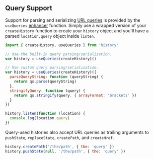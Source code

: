 ## Query Support

Support for parsing and serializing [URL queries](Terms.md#query) is provided by the `useQueries` [enhancer](Terms.md#createhistoryenhancer) function. Simply use a wrapped version of your `createHistory` function to create your `history` object and you'll have a parsed `location.query` object inside `listen`.

```js
import { createHistory, useQueries } from 'history'

// Use the built-in query parsing/serialization.
var history = useQueries(createHistory)()

// Use custom query parsing/serialization.
var history = useQueries(createHistory)({
  parseQueryString: function (queryString) {
    return qs.parse(queryString)
  },
  stringifyQuery: function (query) {
    return qs.stringify(query, { arrayFormat: 'brackets' })
  }
})

history.listen(function (location) {
  console.log(location.query)
})
```

Query-used histories also accept URL queries as trailing arguments to `pushState`, `replaceState`, `createPath`, and `createHref`.

```js
history.createPath('/the/path', { the: 'query' })
history.pushState(null, '/the/path', { the: 'query' })
```
